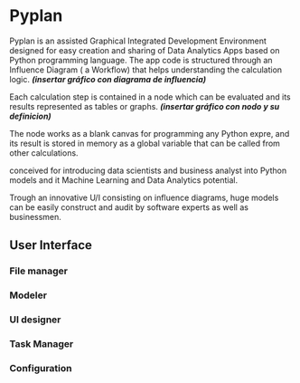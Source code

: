 # Pyplan
Pyplan is an assisted Graphical Integrated Development Environment designed for easy creation and sharing of Data Analytics Apps based on Python programming language.
The app code is structured through an Influence Diagram ( a Workflow) that helps understanding the calculation logic.
***(insertar gráfico con diagrama de influencia)***

Each calculation step is contained in a node which can be evaluated and its results represented as tables or graphs. 
***(insertar gráfico con nodo y su definicion)***

The node works as a blank canvas for programming any Python expre, and its result is stored in memory as a global variable that can be called from other calculations.


conceived for introducing data scientists and business analyst into Python models and it Machine Learning and Data Analytics potential.

Trough an innovative U/I consisting on influence diagrams, huge models can be easily construct and audit by software experts as well as businessmen.




## User Interface
### File manager
### Modeler
### UI designer
### Task Manager
### Configuration








<!--stackedit_data:
eyJoaXN0b3J5IjpbMTEzMjM5MjI2MywtMTM1MTM4MDk3MiwxND
M3MDU2MzgzLDQxOTg0Mzg3OCwxMDAyNzM1MjI1LC0xNjQwMjI4
NDA5LDEyNDEzMjE1OTAsMTUyMzY2NTU1MywyMDExNjY0NDQxLD
EwODUwNzI5OTksLTE2NjE2NzUyMDcsLTkyOTQ2NDQwOCw0ODk5
MjgxNjksLTc3NTg4NDM2Ml19
-->